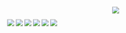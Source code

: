 <a href="https://github.com/codex-team/editor.js"><p align="center"><img src="https://capella.pics/3e859c74-cebd-4202-bf51-4c7945569a4c.jpg"></p></a>

[![](https://badgen.net/badge/codex-team/editorjs?icon=github)](https://github.com/codex-team/editorjs)
[![](https://badgen.net/npm/v/@editorjs/editorjs/latest)](https://www.npmjs.com/package/@editorjs/editorjs)
[![](https://badgen.net/npm/v/@editorjs/editorjs/next)](https://www.npmjs.com/package/@editorjs/editorjs)
[![](https://badgen.net/github/last-commit/codex-team/editorjs/next)](https://github.com/codex-team/editorjs)
[![](https://badgen.net/github/open-issues/codex-team/editorjs)](https://github.com/codex-team/editorjs/issues)
[![](https://badgen.net/github/license/codex-team/editorjs)](https://github.com/codex-team/editor.js/blob/next/LICENSE)
